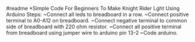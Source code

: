 #readme
*Simple Code For Beginners To Make Knight Rider Lght Using Arduino
Steps:
~Connect all leds to breadboard in a row. 
~Connect positive terminal to A0-A12 on breadboard.
~Connect negative terminal to common side of breadboard with 220 ohm resistor.
~Connect all positive terminal from breadboard using jumper wire to arduino pin 13-2
~Code arduino.
